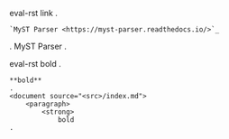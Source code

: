 eval-rst link
.
```{eval-rst}
`MyST Parser <https://myst-parser.readthedocs.io/>`_
```
.
<document source="<src>/index.md">
    <paragraph>
        <reference name="MyST Parser" refuri="https://myst-parser.readthedocs.io/">
            MyST Parser
        <target ids="myst-parser" names="myst\ parser" refuri="https://myst-parser.readthedocs.io/">
.

eval-rst bold
.
```{eval-rst}
**bold**
.
<document source="<src>/index.md">
    <paragraph>
        <strong>
            bold
.
